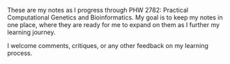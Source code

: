 These are my notes as I progress through PHW 2782: Practical Computational Genetics and Bioinformatics. My goal is to keep my notes in one place, where they are ready for me to expand on them as I further my learning journey.


I welcome comments, critiques, or any other feedback on my learning process.
